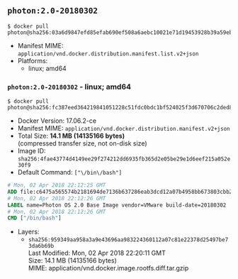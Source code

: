 ## `photon:2.0-20180302`

```console
$ docker pull photon@sha256:03a6d9847efd85efab690ef508a6aebc10021e71d19453928b39a59eb9d7dbcf
```

-	Manifest MIME: `application/vnd.docker.distribution.manifest.list.v2+json`
-	Platforms:
	-	linux; amd64

### `photon:2.0-20180302` - linux; amd64

```console
$ docker pull photon@sha256:fc387eed364219841051228c51fdc0bdc1bf524025f3d670706c2ded8fc34901
```

-	Docker Version: 17.06.2-ce
-	Manifest MIME: `application/vnd.docker.distribution.manifest.v2+json`
-	Total Size: **14.1 MB (14135166 bytes)**  
	(compressed transfer size, not on-disk size)
-	Image ID: `sha256:4fae43774d4149ee29f274212dd6935fb365d2e05be29e1d6eef215a052e30f9`
-	Default Command: `["\/bin\/bash"]`

```dockerfile
# Mon, 02 Apr 2018 22:12:25 GMT
ADD file:c6475a565574b2181694de7136b637286eab3dcd12a07b4958bb673803cbb285 in / 
# Mon, 02 Apr 2018 22:12:26 GMT
LABEL name=Photon OS 2.0 Base Image vendor=VMware build-date=20180302
# Mon, 02 Apr 2018 22:12:26 GMT
CMD ["/bin/bash"]
```

-	Layers:
	-	`sha256:959349aa958a3a9e43696aa983224360112a07c81e22378d25497be73da6b69b`  
		Last Modified: Mon, 02 Apr 2018 22:20:11 GMT  
		Size: 14.1 MB (14135166 bytes)  
		MIME: application/vnd.docker.image.rootfs.diff.tar.gzip
